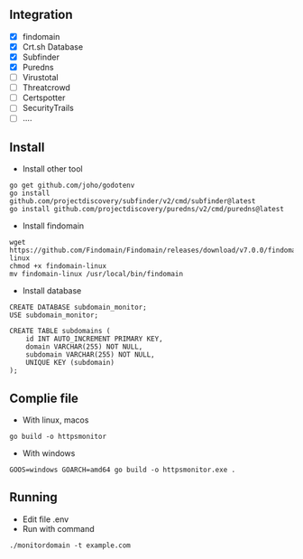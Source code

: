 
## Integration
- [x] findomain 
- [x] Crt.sh Database
- [x] Subfinder
- [x] Puredns
- [ ] Virustotal
- [ ] Threatcrowd
- [ ] Certspotter
- [ ] SecurityTrails
- [ ] ....

## Install 
- Install other tool
```
go get github.com/joho/godotenv
go install github.com/projectdiscovery/subfinder/v2/cmd/subfinder@latest
go install github.com/projectdiscovery/puredns/v2/cmd/puredns@latest
```

- Install findomain
```
wget https://github.com/Findomain/Findomain/releases/download/v7.0.0/findomain-linux
chmod +x findomain-linux
mv findomain-linux /usr/local/bin/findomain
```

- Install database
```
CREATE DATABASE subdomain_monitor;
USE subdomain_monitor;

CREATE TABLE subdomains (
    id INT AUTO_INCREMENT PRIMARY KEY,
    domain VARCHAR(255) NOT NULL,
    subdomain VARCHAR(255) NOT NULL,
    UNIQUE KEY (subdomain)
);
```

## Complie file
- With linux, macos
```
go build -o httpsmonitor
```

- With windows
```
GOOS=windows GOARCH=amd64 go build -o httpsmonitor.exe .
```

## Running
- Edit file .env
- Run with command
```
./monitordomain -t example.com
```
